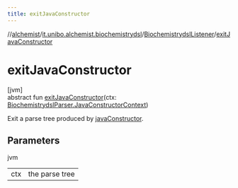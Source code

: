 ```yaml
---
title: exitJavaConstructor
---
```

//[alchemist](../../../index.html)/[it.unibo.alchemist.biochemistrydsl](../index.html)/[BiochemistrydslListener](index.html)/[exitJavaConstructor](exit-java-constructor.html)



# exitJavaConstructor



[jvm]\
abstract fun [exitJavaConstructor](exit-java-constructor.html)(ctx: [BiochemistrydslParser.JavaConstructorContext](../-biochemistrydsl-parser/-java-constructor-context/index.html))



Exit a parse tree produced by [javaConstructor](../-biochemistrydsl-parser/java-constructor.html).



## Parameters


jvm

| | |
|---|---|
| ctx | the parse tree |




